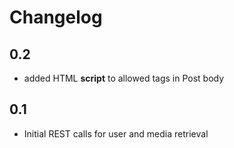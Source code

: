 # Changelog

## 0.2
- added HTML **script** to allowed tags in Post body

## 0.1
- Initial REST calls for user and media retrieval
